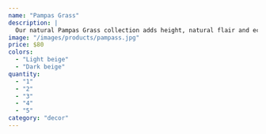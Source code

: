 ```yaml
---
name: "Pampas Grass"
description: |
  Our natural Pampas Grass collection adds height, natural flair and eco-friendly elegance to any room. Set includes 3 stems.
image: "/images/products/pampass.jpg"
price: $80
colors:
  - "Light beige"
  - "Dark beige"
quantity:
  - "1"
  - "2"
  - "3"
  - "4"
  - "5"
category: "decor"
---
```

